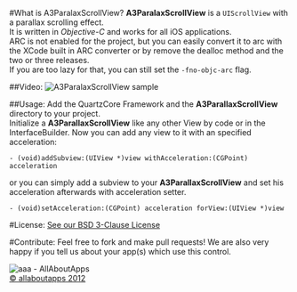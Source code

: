  
#What is A3ParalaxScrollView?
**A3ParalaxScrollView** is a `UIScrollView` with a parallax scrolling effect.  
It is written in *Objective-C* and works for all iOS applications.  
ARC is not enabled for the project, but you can easily convert it to arc with the XCode built in ARC converter or by remove the dealloc method and the two or three releases.  
If you are too lazy for that, you can still set the `-fno-objc-arc` flag.

##Video:
![A3ParalaxScrollView sample](https://dl.dropbox.com/u/9934540/aaa/A3ParallaxScrollViewSample.gif "A3ParalaxScrollView Sample Video")

##Usage:
Add the QuartzCore Framework and the **A3ParallaxScrollView** directory to your project.  
Initialize a **A3ParallaxScrollView** like any other View by code or in the InterfaceBuilder.
Now you can add any view to it with an specified acceleration:

`- (void)addSubview:(UIView *)view withAcceleration:(CGPoint) acceleration`

or you can simply add a subview to your **A3ParallaxScrollView** and set his acceleration afterwards with acceleration setter.

`- (void)setAcceleration:(CGPoint) acceleration forView:(UIView *)view`
 
#License:
[See our BSD 3-Clause License](https://github.com/allaboutapps/A3ParallaxScrollView/blob/master/LICENSE.txt)

#Contribute:
Feel free to fork and make pull requests! We are also very happy if you tell us about your app(s) which use this control.  


![aaa - AllAboutApps](https://dl.dropbox.com/u/9934540/aaa/aaaLogo.png "aaa - AllAboutApps")  
[© allaboutapps 2012](http://www.allaboutapps.at)